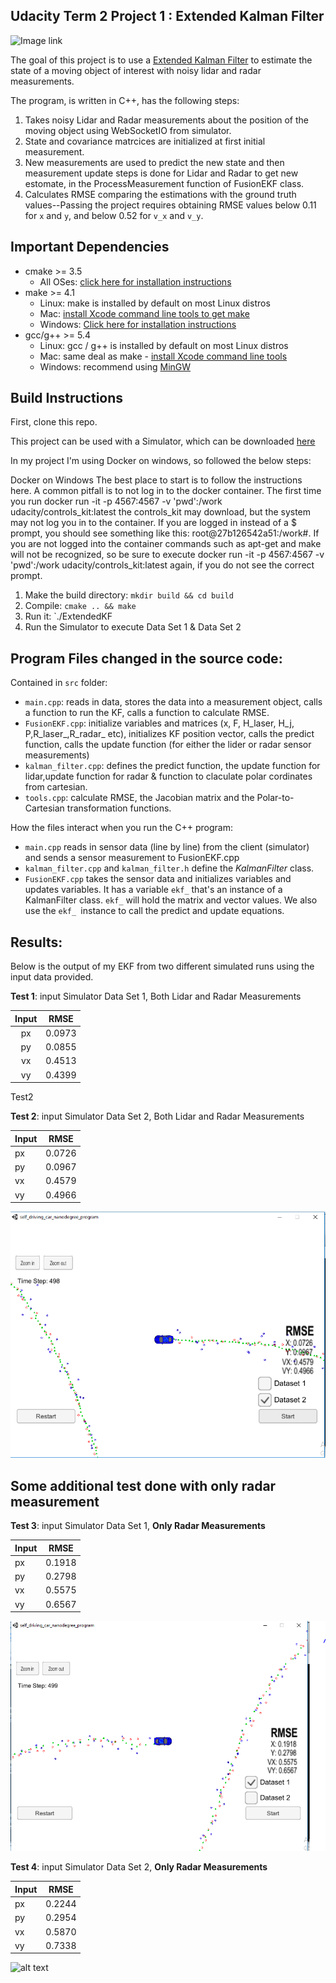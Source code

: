 ## Udacity Term 2 Project 1 : Extended Kalman Filter

[//]: # (Image References)

[image1]:  ./img/Capture_FusionLidar&radarDataSet1.PNG "Test1"
[image2]:  ./img/Capture_FusionLidar&radarDataSet2.png "Test2"
[image3]:  ./img/Capture_OnlyRadarData1.png "Test3"
[image4]:  ./img/Capture_OnlyRadarData2.png "Test4"

![Image link](https://github.com/sidharth240887/CARND-Term2-Project1/img/Capture_FusionLidar&radarDataSet1.PNG)

The goal of this project is to use a [Extended Kalman Filter](https://en.wikipedia.org/wiki/Extended_Kalman_filter) to estimate the state of a moving object of interest with noisy lidar and radar measurements.

The program, is written in C++, has the following steps:
1. Takes noisy Lidar and Radar measurements about the position of the moving object using WebSocketIO from simulator.
2. State and covariance matrcices are initialized at first initial measurement.
3. New measurements are used to predict the new state and then measurement update steps is done for Lidar and Radar to get new estomate,
   in the ProcessMeasurement function of FusionEKF class.
4. Calculates RMSE comparing the estimations with the ground truth values--Passing the project requires obtaining RMSE values below 0.11 for `x` and `y`, and below 0.52 for `v_x` and `v_y`.

## Important Dependencies

* cmake >= 3.5
  * All OSes: [click here for installation instructions](https://cmake.org/install/)
* make >= 4.1
  * Linux: make is installed by default on most Linux distros
  * Mac: [install Xcode command line tools to get make](https://developer.apple.com/xcode/features/)
  * Windows: [Click here for installation instructions](http://gnuwin32.sourceforge.net/packages/make.htm)
* gcc/g++ >= 5.4
  * Linux: gcc / g++ is installed by default on most Linux distros
  * Mac: same deal as make - [install Xcode command line tools](https://developer.apple.com/xcode/features/)
  * Windows: recommend using [MinGW](http://www.mingw.org/)

## Build Instructions

First, clone this repo.

This project can be used with a Simulator, which can be downloaded [here](https://github.com/udacity/self-driving-car-sim/releases)

In my project I'm using Docker on windows, so followed the below steps:

Docker on Windows
The best place to start is to follow the instructions here. A common pitfall is to not log in to the docker container. The first time you run docker run -it -p 4567:4567 -v 'pwd':/work udacity/controls_kit:latest the controls_kit may download, but the system may not log you in to the container. If you are logged in instead of a $ prompt, you should see something like this: root@27b126542a51:/work#. If you are not logged into the container commands such as apt-get and make will not be recognized, so be sure to execute docker run -it -p 4567:4567 -v 'pwd':/work udacity/controls_kit:latest again, if you do not see the correct prompt.


1. Make the build directory: `mkdir build && cd build`
2. Compile: `cmake .. && make`
3. Run it: `./ExtendedKF
4. Run the Simulator to execute Data Set 1 & Data Set 2

## Program Files changed in the source code:
Contained in `src` folder:
* `main.cpp`: reads in data, stores the data into a measurement object, calls a function to run the KF, calls a function to calculate RMSE.
* `FusionEKF.cpp`: initialize variables and matrices (x, F, H_laser, H_j, P,R_laser_,R_radar_ etc), initializes KF position vector, calls the predict function, calls the update function (for either the lider or radar sensor measurements)
* `kalman_filter.cpp`: defines the predict function, the update function for lidar,update function for radar & function to claculate polar cordinates from cartesian.
* `tools.cpp`: calculate RMSE, the Jacobian matrix and the Polar-to-Cartesian transformation functions.

How the files interact when you run the C++ program:
* `main.cpp` reads in sensor data (line by line) from the client (simulator) and sends a sensor measurement to FusionEKF.cpp
* `kalman_filter.cpp` and `kalman_filter.h` define the *KalmanFilter* class.
* `FusionEKF.cpp` takes the sensor data and initializes variables and updates variables. It has a variable `ekf_` that's an instance of a KalmanFilter class. `ekf_` will hold the matrix and vector values. We also use the `ekf_ `instance to call the predict and update equations.

## Results:
Below is the output of my EKF from two different simulated runs using the input data provided.

**Test 1**: input Simulator Data Set 1, Both Lidar and Radar Measurements

| Input |   RMSE  |
|:-----:|:-------:|
|  px   | 0.0973  |
|  py   | 0.0855  |
|  vx   | 0.4513  |
|  vy   | 0.4399  |

Test2

**Test 2**: input  Simulator Data Set 2, Both Lidar and Radar Measurements

| Input |   RMSE  |
| ----- | ------- |
|  px   | 0.0726  |
|  py   | 0.0967  |
|  vx   | 0.4579  |
|  vy   | 0.4966  |

![alt text][image2]

## Some additional test done with only radar measurement

**Test 3**: input  Simulator Data Set 1, **Only Radar Measurements**

| Input |   RMSE  |
| ----- | ------- |
|  px   | 0.1918  |
|  py   | 0.2798  |
|  vx   | 0.5575  |
|  vy   | 0.6567  |

![alt text][image3]


**Test 4**: input  Simulator Data Set 2, **Only Radar Measurements**

| Input |   RMSE  |
| ----- | ------- |
|  px   | 0.2244  |
|  py   | 0.2954  |
|  vx   | 0.5870  |
|  vy   | 0.7338  |

![alt text][image4]
